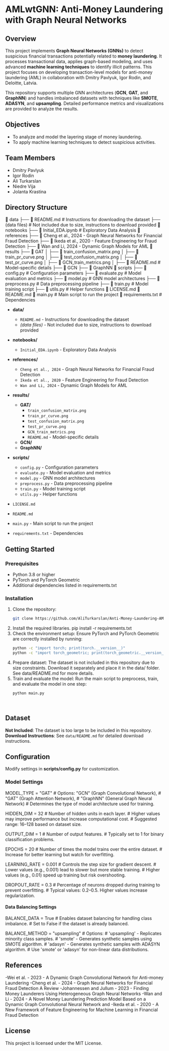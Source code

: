 # AMLwtGNN: Anti-Money Laundering with Graph Neural Networks

## Overview

This project implements **Graph Neural Networks (GNNs)** to detect suspicious financial transactions potentially related to **money laundering**. It processes transactional data, applies graph-based modeling, and uses advanced **machine learning techniques** to identify illicit patterns. This project focuses on developing transaction-level models for anti-money laundering (AML) in collaboration with Dmitry Pavlyuk, Igor Rodin, and Deloitte, Latvia.

This repository supports multiple GNN architectures (**GCN**, **GAT**, and **GraphNN**) and handles imbalanced datasets with techniques like **SMOTE**, **ADASYN**, and **upsampling**. Detailed performance metrics and visualizations are provided to analyze the results.

## Objectives
- To analyze and model the layering stage of money laundering.
- To apply machine learning techniques to detect suspicious activities.

## Team Members
- Dmitry Pavlyuk
- Igor Rodin
- Ali Turkarslan
- Niedre Vija
- Jolanta Krastina

## Directory Structure
📂 data 
├── 📄 README.md # Instructions for downloading the dataset 
├── (data files) # Not included due to size, instructions to download provided
📂 notebooks 
├── 📄 Initial_EDA.ipynb # Exploratory Data Analysis
📂 references 
├── 📄 Cheng et al., 2024 - Graph Neural Networks for Financial Fraud Detection 
├── 📄 Ikeda et al., 2020 - Feature Engineering for Fraud Detection 
├── 📄 Wan and Li, 2024 - Dynamic Graph Models for AML
📂 results 
├── 📂 GAT 
│   ├── 📄 train_confusion_matrix.png 
│   ├── 📄 train_pr_curve.png 
│   ├── 📄 test_confusion_matrix.png 
│   ├── 📄 test_pr_curve.png 
│   ├── 📄 GCN_train_metrics.png 
│   ├── 📄 README.md # Model-specific details 
├── 📂 GCN 
├── 📂 GraphNN
📂 scripts 
├── 📄 config.py # Configuration parameters 
├── 📄 evaluate.py # Model evaluation and metrics
├── 📄 model.py # GNN model architectures 
├── 📄 preprocess.py # Data preprocessing pipeline 
├── 📄 train.py # Model training script 
├── 📄 utils.py # Helper functions
📄 LICENSE.md 
📄 README.md 
📄 main.py # Main script to run the project 
📄 requirements.txt # Dependencies


- **data/**
  - `README.md` - Instructions for downloading the dataset
  - *(data files)* - Not included due to size, instructions to download provided

- **notebooks/**
  - `Initial_EDA.ipynb` - Exploratory Data Analysis

- **references/**
  - `Cheng et al., 2024` - Graph Neural Networks for Financial Fraud Detection
  - `Ikeda et al., 2020` - Feature Engineering for Fraud Detection
  - `Wan and Li, 2024` - Dynamic Graph Models for AML

- **results/**
  - **GAT/**
    - `train_confusion_matrix.png`
    - `train_pr_curve.png`
    - `test_confusion_matrix.png`
    - `test_pr_curve.png`
    - `GCN_train_metrics.png`
    - `README.md` - Model-specific details
  - **GCN/**
  - **GraphNN/**

- **scripts/**
  - `config.py` - Configuration parameters
  - `evaluate.py` - Model evaluation and metrics
  - `model.py` - GNN model architectures
  - `preprocess.py` - Data preprocessing pipeline
  - `train.py` - Model training script
  - `utils.py` - Helper functions

- `LICENSE.md`
- `README.md`
- `main.py` - Main script to run the project
- `requirements.txt` - Dependencies

## Getting Started

### Prerequisites
- Python 3.8 or higher
- PyTorch and PyTorch Geometric
- Additional dependencies listed in requirements.txt

### Installation
1. Clone the repository:
   ```bash
   git clone https://github.com/AliTurkarslan/Anti-Money-Laundering-AML-Transaction-Level-Models.git
2. Install the required libraries.
   pip install -r requirements.txt
3. Check the environment setup:
   Ensure PyTorch and PyTorch Geometric are correctly installed by running:
    ```bash
    python -c "import torch; print(torch.__version__)"
    python -c "import torch_geometric; print(torch_geometric.__version__)"
4. Prepare dataset:
   The dataset is not included in this repository due to size constraints. Download it separately and place it in the data/ folder. See data/README.md for more details.
5. Train and evaluate the model:
   Run the main script to preprocess, train, and evaluate the model in one step:
   ```bash
   python main.py

  
## Dataset
**Not Included**: The dataset is too large to be included in this repository.  
**Download Instructions**: See `data/README.md` for detailed download instructions.

## Configuration
Modify settings in **scripts/config.py** for customization.

### Model Settings
MODEL_TYPE = "GAT"  # Options: "GCN" (Graph Convolutional Network), 
                    # "GAT" (Graph Attention Network), 
                    # "GraphNN" (General Graph Neural Network)
                    # Determines the type of model architecture used for training.

HIDDEN_DIM = 32     # Number of hidden units in each layer.
                    # Higher values may improve performance but increase computational cost.
                    # Suggested range: 16–128 based on dataset size.

OUTPUT_DIM = 1      # Number of output features.
                    # Typically set to 1 for binary classification problems.

EPOCHS = 20         # Number of times the model trains over the entire dataset.
                    # Increase for better learning but watch for overfitting.

LEARNING_RATE = 0.001  # Controls the step size for gradient descent.
                       # Lower values (e.g., 0.001) lead to slower but more stable training.
                       # Higher values (e.g., 0.01) speed up training but risk overshooting.

DROPOUT_RATE = 0.3  # Percentage of neurons dropped during training to prevent overfitting.
                    # Typical values: 0.2–0.5. Higher values increase regularization.

#### Data Balancing Settings
BALANCE_DATA = True  # Enables dataset balancing for handling class imbalance.
                     # Set to False if the dataset is already balanced.

BALANCE_METHOD = "upsampling"  # Options:
                               # 'upsampling' - Replicates minority class samples.
                               # 'smote' - Generates synthetic samples using SMOTE algorithm.
                               # 'adasyn' - Generates synthetic samples with ADASYN algorithm.
                               # Use 'smote' or 'adasyn' for non-linear data distributions.

## References
-Wei et al. - 2023 - A Dynamic Graph Convolutional Network for Anti-money Laundering
-Cheng et al. - 2024 - Graph Neural Networks for Financial Fraud Detection A Review
-Johannessen and Jullum - 2023 - Finding Money Launderers Using Heterogeneous Graph Neural Networks
-Wan and Li - 2024 - A Novel Money Laundering Prediction Model Based on a Dynamic Graph Convolutional Neural Network and
-Ikeda et al. - 2020 - A New Framework of Feature Engineering for Machine Learning in Financial Fraud Detection

## License
This project is licensed under the MIT License.









